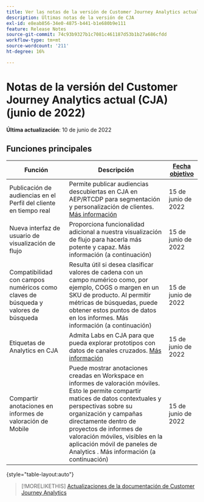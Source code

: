 ```yaml
---
title: Ver las notas de la versión de Customer Journey Analytics actuales
description: Últimas notas de la versión de CJA
exl-id: e8eab856-34e0-4875-b441-b1e680b9e111
feature: Release Notes
source-git-commit: 74c93b9327b1c7081c461187d53b1b27a686cfdd
workflow-type: tm+mt
source-wordcount: '211'
ht-degree: 16%

---
```


# Notas de la versión del Customer Journey Analytics actual (CJA) (junio de 2022)

**Última actualización**: 10 de junio de 2022

## Funciones principales

| Función | Descripción | [Fecha objetivo](/help/release-notes/releases.md) |
| ----------- | ---------- | ----- |
| Publicación de audiencias en el Perfil del cliente en tiempo real | Permite publicar audiencias descubiertas en CJA en AEP/RTCDP para segmentación y personalización de clientes. [Más información](https://experienceleague.adobe.com/docs/analytics-platform/using/cja-components/audiences/audiences-overview.html?lang=en) | 15 de junio de 2022 |
| Nueva interfaz de usuario de visualización de flujo | Proporciona funcionalidad adicional a nuestra visualización de flujo para hacerla más potente y capaz. Más información (a continuación) | 15 de junio de 2022 |
| Compatibilidad con campos numéricos como claves de búsqueda y valores de búsqueda | Resulta útil si desea clasificar valores de cadena con un campo numérico como, por ejemplo, COGS o margen en un SKU de producto. Al permitir métricas de búsquedas, puede obtener estos puntos de datos en los informes. Más información (a continuación) | 15 de junio de 2022 |
| Etiquetas de Analytics en CJA | Admita Labs en CJA para que pueda explorar prototipos con datos de canales cruzados. [Más información](/help/labs/labs.md) | 15 de junio de 2022 |
| Compartir anotaciones en informes de valoración de Mobile | Puede mostrar anotaciones creadas en Workspace en informes de valoración móviles. Esto le permite compartir matices de datos contextuales y perspectivas sobre su organización y campañas directamente dentro de proyectos de informes de valoración móviles, visibles en la aplicación móvil de paneles de Analytics . Más información (a continuación) | 15 de junio de 2022 |

{style=&quot;table-layout:auto&quot;}

>[!MORELIKETHIS]
>[Actualizaciones de la documentación de Customer Journey Analytics](/help/release-notes/doc-changes.md)
